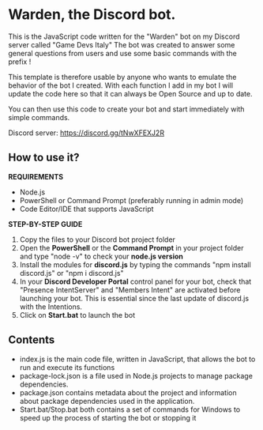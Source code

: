 # Warden, the Discord bot.
This is the JavaScript code written for the "Warden" bot on my Discord server called "Game Devs Italy" 
The bot was created to answer some general questions from users and use some basic commands with the prefix !

This template is therefore usable by anyone who wants to emulate the behavior of the bot I created.
With each function I add in my bot I will update the code here so that it can always be Open Source and up to date.

You can then use this code to create your bot and start immediately with simple commands.

Discord server: https://discord.gg/tNwXFEXJ2R

## How to use it?

**REQUIREMENTS**
- Node.js
- PowerShell or Command Prompt (preferably running in admin mode)
- Code Editor/IDE that supports JavaScript

**STEP-BY-STEP GUIDE**

1. Copy the files to your Discord bot project folder
2. Open the **PowerShell** or the **Command Prompt** in your project folder and type "node -v" to check your **node.js version**
3. Install the modules for **discord.js** by typing the commands "npm install discord.js" or "npm i discord.js"
4. In your **Discord Developer Portal** control panel for your bot, check that "Presence IntentServer" and "Members Intent" are activated before launching your bot. This is essential since the last update of discord.js with the Intentions.
5. Click on **Start.bat** to launch the bot

## Contents

- index.js is the main code file, written in JavaScript, that allows the bot to run and execute its functions
- package-lock.json is a file used in Node.js projects to manage package dependencies.
- package.json contains metadata about the project and information about package dependencies used in the application.
- Start.bat/Stop.bat both contains a set of commands for Windows to speed up the process of starting the bot or stopping it
